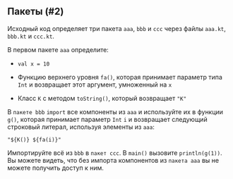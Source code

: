 ## Пакеты (#2)

Исходный код определяет три пакета `aaa`, `bbb` и `ccc` через файлы `aaa.kt`, `bbb.kt` и `ccc.kt`.

В первом пакете `aaa` определите:

- `val x = 10`

- Функцию верхнего уровня `fa()`, которая принимает параметр типа `Int` и возвращает этот аргумент, умноженный на `x`

- Класс `K` с методом `toString()`, который возвращает `"K"`

В `пакете bbb` `import` все компоненты из `aaa` и используйте их в функции `g()`, которая принимает параметр `Int` `i` и возвращает следующий строковый литерал, используя элементы из `aaa`:

```text
"${K()} ${fa(i)}"
```

Импортируйте всё из `bbb` в `пакет ccc`. В `main()` вызовите `println(g(1))`. Вы можете видеть, что без импорта компонентов из `пакета aaa` вы не можете получить доступ к ним.